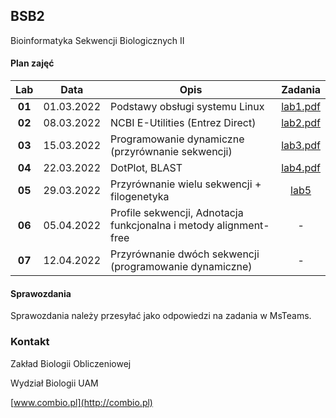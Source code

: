 ## BSB2

Bioinformatyka Sekwencji Biologicznych II

#### Plan zajęć

| Lab | Data | Opis | Zadania |
| :---: | --- | --- | :---: |
| **01** | 01.03.2022 | Podstawy obsługi systemu Linux  | [lab1.pdf](lab1.pdf) |
| **02** | 08.03.2022 | NCBI E-Utilities (Entrez Direct)  | [lab2.pdf](lab2.pdf)  |
| **03** | 15.03.2022 | Programowanie dynamiczne (przyrównanie sekwencji) | [lab3.pdf](lab3.pdf)  |
| **04** | 22.03.2022 | DotPlot, BLAST | [lab4.pdf](lab4.pdf)  |
| **05** | 29.03.2022 | Przyrównanie wielu sekwencji + filogenetyka  | [lab5](lab5.md)  |
| **06** | 05.04.2022 | Profile sekwencji, Adnotacja funkcjonalna i metody alignment-free  | - |
| **07** | 12.04.2022 | Przyrównanie dwóch sekwencji (programowanie dynamiczne) | -  |


#### Sprawozdania

Sprawozdania należy przesyłać jako odpowiedzi na zadania w MsTeams.


### Kontakt

Zakład Biologii Obliczeniowej

Wydział Biologii UAM

[www.combio.pl](http://combio.pl)